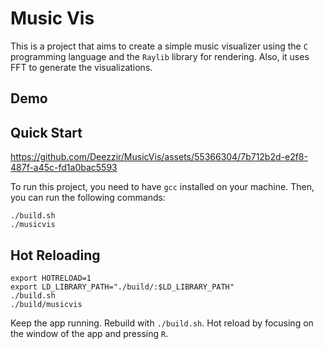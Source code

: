 # Music Vis

This is a project that aims to create a simple music visualizer using the `C` programming language and the `Raylib` library for rendering. Also, it uses FFT to generate the visualizations.

## Demo

## Quick Start

https://github.com/Deezzir/MusicVis/assets/55366304/7b712b2d-e2f8-487f-a45c-fd1a0bac5593

To run this project, you need to have `gcc` installed on your machine. Then, you can run the following commands:

```console
./build.sh
./musicvis
```

## Hot Reloading

```console
export HOTRELOAD=1
export LD_LIBRARY_PATH="./build/:$LD_LIBRARY_PATH"
./build.sh
./build/musicvis
```

Keep the app running. Rebuild with `./build.sh`. Hot reload by focusing on the window of the app and pressing `R`.
